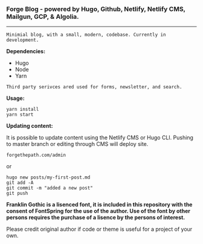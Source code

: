 ### **Forge Blog** - powered by Hugo, Github, Netlify, Netlify CMS, Mailgun, GCP, & Algolia.

---

```
Minimial blog, with a small, modern, codebase. Currently in development.
```

**Dependencies:**

- Hugo
- Node
- Yarn

```
Third party serivces ared used for forms, newsletter, and search.
```

**Usage:**
```
yarn install
yarn start
```

**Updating content:** 

It is possible to update content using the Netlify CMS or Hugo CLI. Pushing to master branch or editing through CMS will deploy site.

```
forgethepath.com/admin
```

or

```
hugo new posts/my-first-post.md
git add -A
git commit -m "added a new post"
git push
```

**Franklin Gothic is a lisenced font, it is included in this repository with the consent of FontSpring for the use of the author.
Use of the font by other persons requires the purchase of a lisence by the persons of interest.**

Please credit original author if code or theme is useful for a project of your own.